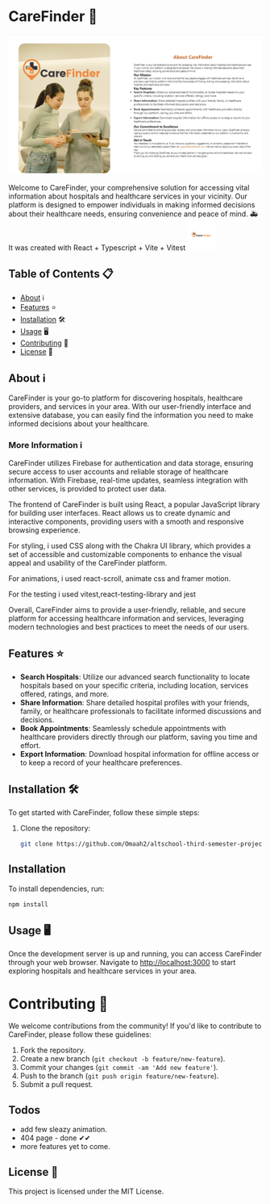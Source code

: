 # CareFinder 🏥

![CareFinder  Screenshot](/src/assests/images/Screenshot%202.png)

Welcome to CareFinder, your comprehensive solution for accessing vital information about hospitals and healthcare services in your vicinity. Our platform is designed to empower individuals in making informed decisions about their healthcare needs, ensuring convenience and peace of mind. 🚑
It was created with React + Typescript + Vite + Vitest
![CareFinder Logo](/public/favicon.png)

## Table of Contents 📋

- [About](#about) ℹ️
- [Features](#features) ⭐
- [Installation](#installation) 🛠️
- [Usage](#usage) 🖥️
- [Contributing](#contributing) 🤝
- [License](#license) 📄

## About ℹ️

CareFinder is your go-to platform for discovering hospitals, healthcare providers, and services in your area. With our user-friendly interface and extensive database, you can easily find the information you need to make informed decisions about your healthcare.

### More Information ℹ️

CareFinder utilizes Firebase for authentication and data storage, ensuring secure access to user accounts and reliable storage of healthcare information. With Firebase, real-time updates, seamless integration with other services, is provided to protect user data.

The frontend of CareFinder is built using React, a popular JavaScript library for building user interfaces. React allows us to create dynamic and interactive components, providing users with a smooth and responsive browsing experience.

For styling, i used CSS along with the Chakra UI library, which provides a set of accessible and customizable components to enhance the visual appeal and usability of the CareFinder platform.

For animations, i used react-scroll, animate css and framer motion.

For the testing i used vitest,react-testing-library and jest

Overall, CareFinder aims to provide a user-friendly, reliable, and secure platform for accessing healthcare information and services, leveraging modern technologies and best practices to meet the needs of our users.

## Features ⭐

- **Search Hospitals**: Utilize our advanced search functionality to locate hospitals based on your specific criteria, including location, services offered, ratings, and more.
- **Share Information**: Share detailed hospital profiles with your friends, family, or healthcare professionals to facilitate informed discussions and decisions.
- **Book Appointments**: Seamlessly schedule appointments with healthcare providers directly through our platform, saving you time and effort.
- **Export Information**: Download hospital information for offline access or to keep a record of your healthcare preferences.


## Installation 🛠️

To get started with CareFinder, follow these simple steps:

1. Clone the repository:
   ```bash
   git clone https://github.com/Omaah2/altschool-third-semester-project.git
   ```

## Installation

To install dependencies, run:

```bash
npm install
 ```


## Usage 🖥️

Once the development server is up and running, you can access CareFinder through your web browser. Navigate to [http://localhost:3000](http://localhost:3000) to start exploring hospitals and healthcare services in your area.

# Contributing 🤝

We welcome contributions from the community! If you'd like to contribute to CareFinder, please follow these guidelines:

1. Fork the repository.
2. Create a new branch (`git checkout -b feature/new-feature`).
3. Commit your changes (`git commit -am 'Add new feature'`).
4. Push to the branch (`git push origin feature/new-feature`).
5. Submit a pull request.


## Todos

- add few sleazy animation.
- 404 page - done ✔✔
- more features yet to come.

## License 📄

This project is licensed under the MIT License.
```
